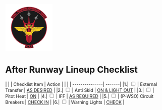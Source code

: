 ![JTAF Logo](../../../JTAF/img/Logo.png)

# **After Runway Lineup Checklist**

| | | Checklist Item | Action |
| | | ---------------| -------|
|1.|  <input type="checkbox">  | External Transfer | [AS DESIRED](../../../cockpit/pilot/left_console/center_section.md#external-transfer-switch) |
|2.|  <input type="checkbox">  | Anti Skid | [ON & LIGHT OUT](../../../cockpit/pilot/left_console/front_section.md#anti-skid-switch) |
|3.|  <input type="checkbox">  | Pitot Heat | [ON](../../../cockpit/pilot/right_console/front_section.md#pitot-heat-switch) |
|4.|  <input type="checkbox">  | IFF | [AS REQUIRED](../../../cockpit/pilot/right_console/center_section.md#iff-control-panel) |
|5.|  <input type="checkbox">  | (P-WSO) Circuit Breakers | [CHECK IN](../../../cockpit/pilot/right_console/wall.md#circuit-breaker-panel) |
|6.|  <input type="checkbox">  | Warning Lights | [CHECK](../../../cockpit/pilot/right_sub_panel.md#telelight-annunciator-panel) |